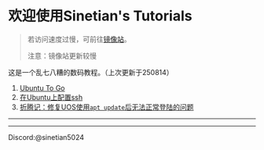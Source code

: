 # 欢迎使用Sinetian's Tutorials

> 若访问速度过慢，可前往[镜像站](https://sinetian.rth1.xyz/README.md)。
>
> 注意：镜像站更新较慢

这是一个乱七八糟的数码教程。（上次更新于250814）

1. [Ubuntu To Go](https://sinetianliu.github.io/tutorials/utg)
2. [在Ubuntu上配置ssh](https://sinetianliu.github.io/tutorials/ssh@ubuntu)
3. [折腾记：修复UOS使用`apt update`后无法正常登陆的问题](https://sinetianliu.github.io/tutorials/fix-apt-err)

---

<div id="poem"></div>
<script>
  fetch('https://v1.jinrishici.com/all.json')
    .then(r => r.json())
    .then(d => {
      document.getElementById('poem').textContent = d.content + ' —— ' + d.author + '《' + d.origin + '》';
    });
</script>

---

Discord:@sinetian5024
